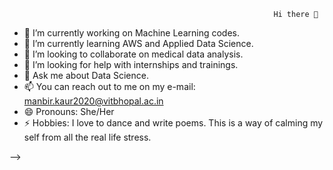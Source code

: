                                                                Hi there 👋
  
<!--
**MANN0503/MANN0503** is a ✨ _special_ ✨ repository because its `README.md` (this file) appears on your GitHub profile.

Here are some ideas to get you started:
-->


- 🔭 I’m currently working on Machine Learning codes.
- 🌱 I’m currently learning AWS and Applied Data Science.
- 👯 I’m looking to collaborate on medical data analysis.
- 🤔 I’m looking for help with internships and trainings.
- 💬 Ask me about Data Science. 
- 📫 You can reach out to me on my e-mail: manbir.kaur2020@vitbhopal.ac.in
- 😄 Pronouns: She/Her
- ⚡ Hobbies: I love to dance and write poems. This is a way of calming my self from all the real life stress. 

-->
